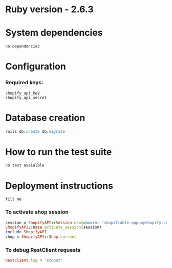 # Ruby version - 2.6.3

# System dependencies
```
no dependencies
```

# Configuration
### Required keys:
```
shopify_api_key
shopify_api_secret
```

# Database creation
```ruby
rails db:create db:migrate
```

# How to run the test suite
```
no test avaialble
```

# Deployment instructions
```
fill me
```

### To activate shop session
```ruby
session = ShopifyAPI::Session.new(domain: 'shopifiable-app.myshopify.com', token: Shop.first.shopify_token, api_version: "2020-04")
ShopifyAPI::Base.activate_session(session)
include ShopifyAPI
shop = ShopifyAPI::Shop.current
```
### To debug RestClient requests
```ruby
RestClient.log = 'stdout'
```
